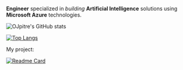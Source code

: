 **Engineer** specialized in *building* **Artificial Intelligence** solutions using **Microsoft Azure** technologies.

![OJpitre's GitHub stats](https://github-readme-stats.vercel.app/api?username=ojpitre&show_icons=true&hide_rank=true&include_all_commits&show_owner&theme=react)

[![Top Langs](https://github-readme-stats.vercel.app/api/top-langs/?username=ojpitre&layout=compact&theme=react)](https://github.com/anuraghazra/github-readme-stats)

My project:

[![Readme Card](https://github-readme-stats.vercel.app/api/pin/?username=ojpitre&repo=ojpitredotai&theme=react)](https://github.com/ojpitre/ojpitredotai)




<!--
**ojpitre/ojpitre** is a ✨ _special_ ✨ repository because its `README.md` (this file) appears on your GitHub profile.


### Reach-out!
- **Twitter**  [@ojpitre](https://twitter.com/ojpitre)
- **YouTube**:  [youtube.com/@ojpitre](https://www.youtube.com/@ojpitre)
- **Twitch**:   [twitch.tv/ojpitre](https://www.twitch.tv/ojpitre)
- **LinkedIn**: [linkedin.com/in/ojpitre](https://www.linkedin.com/in/ojpitre)
- **Instagram**:  [ojpitre](https://www.instagram.com/ojpitre) 

Here are some ideas to get you started:

- 🔭 I’m currently working on ...
- 🌱 I’m currently learning ...
- 👯 I’m looking to collaborate on ...
- 🤔 I’m looking for help with ...
- 💬 Ask me about ...
- 📫 How to reach me: ...
- 😄 Pronouns: ...
- ⚡ Fun fact: ...
-->
